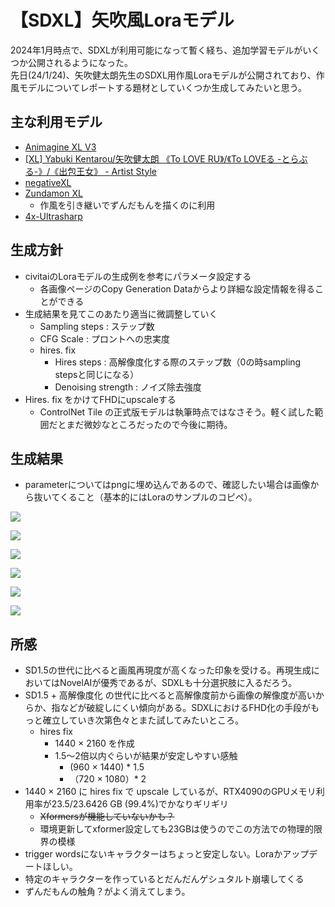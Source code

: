 # 【SDXL】矢吹風Loraモデル
2024年1月時点で、SDXLが利用可能になって暫く経ち、追加学習モデルがいくつか公開されるようになった。  
先日(24/1/24)、矢吹健太朗先生のSDXL用作風Loraモデルが公開されており、作風モデルについてレポートする題材としていくつか生成してみたいと思う。

## 主な利用モデル
- [Animagine XL V3](https://civitai.com/models/260267)
- [[XL] Yabuki Kentarou/矢吹健太朗 《To LOVE RU》/《To LOVEる -とらぶる-》/《出包王女》 - Artist Style](https://civitai.com/models/275386?modelVersionId=310389)
- [negativeXL](https://civitai.com/models/118418/negativexl)
- [Zundamon XL](https://civitai.com/images/5938238)
    - 作風を引き継いでずんだもんを描くのに利用
- [4x-Ultrasharp](https://civitai.com/models/116225/4x-ultrasharp)

## 生成方針
- civitaiのLoraモデルの生成例を参考にパラメータ設定する
    - 各画像ページのCopy Generation Dataからより詳細な設定情報を得ることができる
- 生成結果を見てこのあたり適当に微調整していく
    - Sampling steps : ステップ数
    - CFG Scale : プロントへの忠実度
    - hires. fix
        - Hires steps : 高解像度化する際のステップ数（0の時sampling stepsと同じになる）
        - Denoising strength : ノイズ除去強度
- Hires. fix をかけてFHDにupscaleする
    - ControlNet Tile の正式版モデルは執筆時点ではなさそう。軽く試した範囲だとまだ微妙なところだったので今後に期待。

## 生成結果
- parameterについてはpngに埋め込んであるので、確認したい場合は画像から抜いてくること（基本的にはLoraのサンプルのコピペ）。

![](./04-benchmark-sdxl-to-love-ru/20240128-035037-845898-2873957537.png)

![](./04-benchmark-sdxl-to-love-ru/20240128-051322-047281-142081694.png)

<!-- ![](./04-benchmark-sdxl-to-love-ru/20240128-213724-317868-3969892722.png) -->

![](./04-benchmark-sdxl-to-love-ru/20240216-220559-452440-3597887813.png)

![](./04-benchmark-sdxl-to-love-ru/20240128-214749-704665-4070261750.png)

![](./04-benchmark-sdxl-to-love-ru/20240208-141033-573292-526534137.png)

![](./04-benchmark-sdxl-to-love-ru/20240128-054454-168911-2983341794.png)

## 所感
- SD1.5の世代に比べると画風再現度が高くなった印象を受ける。再現生成においてはNovelAIが優秀であるが、SDXLも十分選択肢に入るだろう。
- SD1.5 + 高解像度化 の世代に比べると高解像度前から画像の解像度が高いからか、指などが破綻しにくい傾向がある。SDXLにおけるFHD化の手段がもっと確立していき次第色々とまた試してみたいところ。
    - hires fix
        - 1440 × 2160 を作成
        - 1.5〜2倍以内ぐらいが結果が安定しやすい感触
            -  (960 × 1440) * 1.5
            - （720 × 1080）* 2
- 1440 × 2160 に hires fix で upscale しているが、RTX4090のGPUメモリ利用率が23.5/23.6426 GB (99.4%)でかなりギリギリ
    - ~~Xformersが機能していないかも？~~
    - 環境更新してxformer設定しても23GBは使うのでこの方法での物理的限界の模様
- trigger wordsにないキャラクターはちょっと安定しない。Loraかアップデートほしい。
- 特定のキャラクターを作っているとだんだんゲシュタルト崩壊してくる
- ずんだもんの触角？がよく消えてしまう。